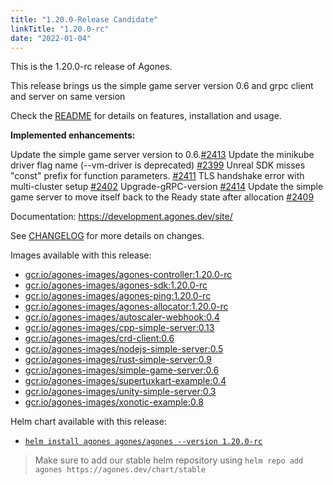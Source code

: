 ```yaml
---
title: "1.20.0-Release Candidate"
linkTitle: "1.20.0-rc"
date: "2022-01-04"
---
```

This is the 1.20.0-rc release of Agones.

This release brings us the simple game server version 0.6 and grpc client and server on same version

Check the <a href="https://github.com/googleforgames/agones/tree/release-1.20.0-rc" data-proofer-ignore>README</a> for details on features, installation and usage.

**Implemented enhancements:**

Update the simple game server version to 0.6.[#2413](https://github.com/googleforgames/agones/pull/2413)
Update the minikube driver flag name (--vm-driver is deprecated) [#2399](https://github.com/googleforgames/agones/pull/2399)
Unreal SDK misses "const" prefix for function parameters. [#2411](https://github.com/googleforgames/agones/issues/2411)
TLS handshake error with multi-cluster setup [#2402](https://github.com/googleforgames/agones/issues/2402)
Upgrade-gRPC-version [#2414](https://github.com/googleforgames/agones/pull/2414)
Update the simple game server to move itself back to the Ready state after allocation [#2409](https://github.com/googleforgames/agones/pull/2409)

Documentation: https://development.agones.dev/site/


See <a href="https://github.com/googleforgames/agones/blob/release-1.20.0-rc/CHANGELOG.md" data-proofer-ignore>CHANGELOG</a> for more details on changes.

Images available with this release:

- [gcr.io/agones-images/agones-controller:1.20.0-rc](https://gcr.io/agones-images/agones-controller:1.20.0-rc)
- [gcr.io/agones-images/agones-sdk:1.20.0-rc](https://gcr.io/agones-images/agones-sdk:1.20.0-rc)
- [gcr.io/agones-images/agones-ping:1.20.0-rc](https://gcr.io/agones-images/agones-ping:1.20.0-rc)
- [gcr.io/agones-images/agones-allocator:1.20.0-rc](https://gcr.io/agones-images/agones-allocator:1.20.0-rc)
- [gcr.io/agones-images/autoscaler-webhook:0.4](https://gcr.io/agones-images/autoscaler-webhook:0.4)
- [gcr.io/agones-images/cpp-simple-server:0.13](https://gcr.io/agones-images/cpp-simple-server:0.13)
- [gcr.io/agones-images/crd-client:0.6](https://gcr.io/agones-images/crd-client:0.6)
- [gcr.io/agones-images/nodejs-simple-server:0.5](https://gcr.io/agones-images/nodejs-simple-server:0.5)
- [gcr.io/agones-images/rust-simple-server:0.9](https://gcr.io/agones-images/rust-simple-server:0.9)
- [gcr.io/agones-images/simple-game-server:0.6](https://gcr.io/agones-images/simple-game-server:0.6)
- [gcr.io/agones-images/supertuxkart-example:0.4](https://gcr.io/agones-images/supertuxkart-example:0.4)
- [gcr.io/agones-images/unity-simple-server:0.3](https://gcr.io/agones-images/unity-simple-server:0.3)
- [gcr.io/agones-images/xonotic-example:0.8](https://gcr.io/agones-images/xonotic-example:0.8)

Helm chart available with this release:

- <a href="https://agones.dev/chart/stable/agones-1.20.0-rc.tgz" data-proofer-ignore>
  <code>helm install agones agones/agones --version 1.20.0-rc</code></a>

> Make sure to add our stable helm repository using `helm repo add agones https://agones.dev/chart/stable`
